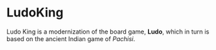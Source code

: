 
# LudoKing

Ludo King is a modernization of the board game, **Ludo**, which in turn is based on the ancient Indian game of *Pachisi*.
